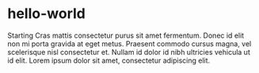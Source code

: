 # hello-world
Starting
Cras mattis consectetur purus sit amet fermentum. Donec id elit non mi porta gravida at eget metus. Praesent commodo cursus magna, vel scelerisque nisl consectetur et. Nullam id dolor id nibh ultricies vehicula ut id elit. Lorem ipsum dolor sit amet, consectetur adipiscing elit.
